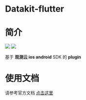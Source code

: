 
# Datakit-flutter


# 简介
![](https://img.shields.io/badge/dynamic/json?label=pub.dev&color=blue&query=$.version&uri=https://zhuyun-static-files-production.oss-cn-hangzhou.aliyuncs.com/ft-sdk-package/badge/flutter/version.json) 
![](https://img.shields.io/badge/dynamic/json?label=platform&color=lightgrey&query=$.platform&uri=https://zhuyun-static-files-production.oss-cn-hangzhou.aliyuncs.com/ft-sdk-package/badge/flutter/info.json)

基于 **观测云 ios android** SDK 的 **plugin**

# 使用文档

请参考官方文档 [点击这里](https://docs.guance.com/real-user-monitoring/third-party-framework/flutter/app-access/)